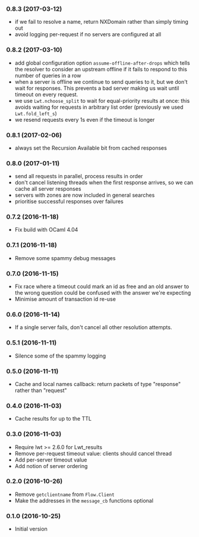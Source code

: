 ### 0.8.3 (2017-03-12)

- if we fail to resolve a name, return NXDomain rather than simply timing out
- avoid logging per-request if no servers are configured at all

### 0.8.2 (2017-03-10)

- add global configuration option `assume-offline-after-drops` which tells the resolver to consider an upstream offline if it fails to respond to this number of queries in a row
- when a server is offline we continue to send queries to it, but we don't wait for responses. This prevents a bad server making us wait until timeout on every request.
- we use `Lwt.nchoose_split` to wait for equal-priority results at once: this avoids waiting for requests in arbitrary list order (previously we used `Lwt.fold_left_s`)
- we resend requests every 1s even if the timeout is longer

### 0.8.1 (2017-02-06)

- always set the Recursion Available bit from cached responses

### 0.8.0 (2017-01-11)

- send all requests in parallel, process results in order
- don't cancel listening threads when the first response arrives, so
  we can cache all server responses
- servers with zones are now included in general searches
- prioritise successful responses over failures

### 0.7.2 (2016-11-18)

- Fix build with OCaml 4.04

### 0.7.1 (2016-11-18)

- Remove some spammy debug messages

### 0.7.0 (2016-11-15)

- Fix race where a timeout could mark an id as free and an
  old answer to the wrong question could be confused with
  the answer we're expecting
- Minimise amount of transaction id re-use

### 0.6.0 (2016-11-14)

- If a single server fails, don't cancel all other resolution
  attempts.

### 0.5.1 (2016-11-11)

- Silence some of the spammy logging

### 0.5.0 (2016-11-11)

- Cache and local names callback: return packets of type
  "response" rather than "request"

### 0.4.0 (2016-11-03)

- Cache results for up to the TTL

### 0.3.0 (2016-11-03)

- Require lwt >= 2.6.0 for Lwt_results
- Remove per-request timeout value: clients should cancel thread
- Add per-server timeout value
- Add notion of server ordering

### 0.2.0 (2016-10-26)

- Remove `getclientname` from `Flow.Client`
- Make the addresses in the `message_cb` functions optional

### 0.1.0 (2016-10-25)

- Initial version
